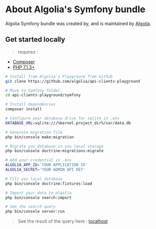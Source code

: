 # About Algolia's Symfony bundle

Algolia Symfony bundle was created by, and is maintained by [Algolia](https://github.com/algolia).

## Get started locally
> requires :
* [Composer](https://getcomposer.org/)
* [PHP 7.1.3+](https://www.php.net/releases/index.php)

```bash
# Install from Algolia's Playground from Github
git clone https://github.com/algolia/api-clients-playground

# Move to Symfony folder.
cd api-clients-playground/symfony

# Install dependencies
composer install

# Configure your database drive for sqlite in .env
DATABASE_URL=sqlite:///%kernel.project_dir%/var/data.db

# Generate migration file
php bin/console make:migration

# Migrate you database in you local storage
php bin/console doctrine:migrations:migrate

# Add your credential in .env
ALGOLIA_APP_ID='YOUR APPLICATION ID'
ALGOLIA_SECRET='YOUR ADMIN API KEY'

# Fill you local database
php bin/console doctrine:fixtures:load

# Import your data to algolia
php bin/console search:import    

# See the search query
php bin/console server:run
```

> See the result of the query here : [localhost](http://127.0.0.1:8000)
